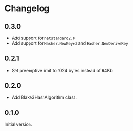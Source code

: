 # Changelog

## 0.3.0

- Add support for `netstandard2.0`
- Add support for `Hasher.NewKeyed` and `Hasher.NewDeriveKey`

## 0.2.1

- Set preemptive limit to 1024 bytes instead of 64Kb

## 0.2.0

- Add Blake3HashAlgorithm class.

## 0.1.0

Initial version.